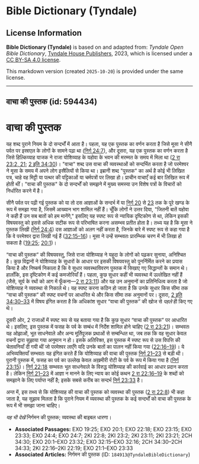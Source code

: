 # Bible Dictionary (Tyndale)

## License Information

**Bible Dictionary (Tyndale)** is based on and adapted from: _Tyndale Open Bible Dictionary_, [Tyndale House Publishers](https://tyndaleopenresources.com/), 2023, which is licensed under a [CC BY-SA 4.0 license](https://creativecommons.org/licenses/by-sa/4.0/legalcode.en).

This markdown version (created `2025-10-20`) is provided under the same license.



--------------------------------

## वाचा की पुस्तक (id: 594434)

वाचा की पुस्तक
==============

यह शब्द पुराने नियम के दो सन्दर्भों में आता है। पहला, यह एक पुस्तक का वर्णन करता है जिसे मूसा ने सीनै पर्वत पर इस्राएल के लोगों के सामने पढ़ा था ([निर्ग 24:7](https://ref.ly/Exod24:7)), और दूसरा, यह एक पुस्तक का वर्णन करता है जिसे हिल्किय्याह याजक ने राजा योशिय्याह के यहोवा के भवन की मरम्मत के समय में मिला था ([2 रा 23:2, 21](https://ref.ly/2Kgs23:2,2Kgs23:21); [2 इति 34:30](https://ref.ly/2Chr34:30))। "वाचा" शब्द उस वाचा की व्यवस्थाओं को सन्दर्भित करता है जो परमेश्वर ने मूसा के समय में अपने लोग इस्रैलियों से किया था। इब्रानी शब्द "पुस्तक" का अर्थ है कोई भी लिखित पत्र, चाहे वह मिट्टी या पत्थर की पट्टिकाओं या चर्मपत्रों पर लिखा हो। प्राचीन वाचाएँ कई बार लिखित रूप में होती थीं। "वाचा की पुस्तक" के दो सन्दर्भों को समझने में मुख्य समस्या उन विशेष पत्रों के विचारों को निर्धारित करने में है।

सीनै पर्वत पर पढ़ी गई पुस्तक को या तो दस आज्ञाओं के सन्दर्भ में या [निर्ग 20](https://ref.ly/Exod20:1-Exod23:32) से [23](https://ref.ly/Exod20:1-Exod23:32) तक के पूरे खण्ड के रूप में समझा गया है, जिसमें आख्यान भाग शामिल नहीं हैं। चूँकि लोगों ने उत्तर दिया, "जितनी बातें यहोवा ने कही हैं उन सब बातों को हम मानेंगे," इसलिए यह स्पष्ट रूप से न्यायिक दृष्टिकोण से था, लेकिन इसकी विषयवस्तु को इससे अधिक सटीक रूप से परिभाषित करना असम्भव प्रतीत होता है। तथ्य यह है कि मूसा ने पुस्तक लिखी ([निर्ग 24:4](https://ref.ly/Exod24:4)) दस आज्ञाओं को अलग नहीं करता है, जिनके बारे में स्पष्ट रूप से कहा गया है कि वे परमेश्वर द्वारा लिखी गई हैं ([32:15–16](https://ref.ly/Exod32:15-Exod32:16))। मूसा ने उन्हें सम्भवतः प्रारम्भिक चरण में भी लिखा हो सकता है ([19:25](https://ref.ly/Exod19:25); [20:1](https://ref.ly/Exod20:1))।

“वाचा की पुस्तक” की विषयवस्तु, जिसे राजा योशिय्याह ने यहूदा के लोगों को पढ़कर सुनाया, अनिश्चित है। कुछ विद्वानों ने योशिय्याह के सुधारों के आधार पर इसकी विषयवस्तु को पुनर्निर्मित करने का प्रयास किया है और निष्कर्ष निकाला है कि वे सुधार व्यवस्थाविवरण पुस्तक में सिखाए गए सिद्धान्तों के समान थे। हालाँकि, इस दृष्टिकोण में कई कमजोरियाँ हैं। पहला, कुछ सुधार कहीं भी व्यवस्था में उल्लेखित नहीं हैं (जैसे, सूर्य के रथों को आग में फूँकना—[2 रा 23:11](https://ref.ly/2Kgs23:11)) और यह उन अनुमानों का प्रतिनिधित्व करता है जो योशिय्याह ने व्यवस्था से निकाले थे। यह स्पष्ट करना कठिन हो जाता है कि उनके सुधार किस सीमा तक “वाचा की पुस्तक” की स्पष्ट वचनों पर आधारित थे और किस सीमा तक अनुमानों पर। दूसरा, [2 इति 34:30–33](https://ref.ly/2Chr34:30-2Chr34:33) में विषय इंगित करता है कि अधिकांश सुधार “वाचा की पुस्तक” की खोज से *पहले* ही किए गए थे।

दूसरी ओर, 2 राजाओं में स्पष्ट रूप से यह बताया गया है कि कुछ सुधार “वाचा की पुस्तक” पर आधारित थे। इसलिए, इस पुस्तक में फसह के पर्व के सम्बंध में निर्देश शामिल होने चाहिए ([2 रा 23:21](https://ref.ly/2Kgs23:21))। सम्भवतः यह ओझाओं, भूत साधनेवाले और अन्य मूर्तिपूजक प्रथाओं से सम्बन्धित था, जब तक कि वह सुधार केवल वचनों द्वारा सुझाया गया अनुमान न हो। इसके अतिरिक्त, इस पुस्तक में स्पष्ट रूप से उस विपत्ति की चेतावनियाँ दी गयी थीं जो परमेश्वर लाएँगे यदि उनके बातों का पालन नहीं किया गया ([22:16–19](https://ref.ly/2Kgs22:16-2Kgs22:19))। ये अभिव्यक्तियाँ सम्भवतः यह इंगित करते हैं कि योशिय्याह की वाचा की पुस्तक [निर्ग 21–23](https://ref.ly/Exod21:1-Exod23:33) से बड़ी थी। पुरानी पुस्तक में, फसह का पर्व का उल्लेख केवल अख़मीरी रोटी के पर्व के रूप में किया गया है ([निर्ग 23:15](https://ref.ly/Exod23:15))। [निर्ग 22:18](https://ref.ly/Exod22:18) सम्भवतः भूत साधनेवाले के विरुद्ध योशिय्याह की कार्रवाई का आधार प्रदान करता है। लेकिन [निर्ग 21–23](https://ref.ly/Exod21:1-Exod23:33) में आज्ञा न मानने के लिए न्याय का कोई कथन [2 रा 22:16–19](https://ref.ly/2Kgs22:16-2Kgs22:19) के शब्दों को समझाने के लिए पर्याप्त नहीं है; इसके सबसे करीब का सन्दर्भ [निर्ग 23:33](https://ref.ly/Exod23:33) है।

अन्त में, इस तथ्य से कि योशिय्याह की वाचा की पुस्तक को व्यवस्था की पुस्तक ([2 रा 22:8](https://ref.ly/2Kgs22:8)) भी कहा जाता है, यह सुझाव मिलता है कि पुराने नियम में व्यवस्था की पुस्तक के कई सन्दर्भों को वाचा की पुस्तक के रूप में भी समझा जाना चाहिए।

*यह भी देखें* निर्गमन की पुस्तक; व्यवस्था की बाइबल धारणा।

* **Associated Passages:** EXO 19:25; EXO 20:1; EXO 22:18; EXO 23:15; EXO 23:33; EXO 24:4; EXO 24:7; 2KI 22:8; 2KI 23:2; 2KI 23:11; 2KI 23:21; 2CH 34:30; EXO 20:1–EXO 23:32; EXO 32:15–EXO 32:16; 2CH 34:30–2CH 34:33; 2KI 22:16–2KI 22:19; EXO 21:1–EXO 23:33
* **Associated Articles:** निर्गमन की पुस्तक  (ID: `184913@TyndaleBibleDictionary`)

